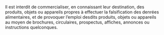 Il est interdit de commercialiser, en connaissant leur destination, des produits, objets ou appareils propres à effectuer la falsification des denrées alimentaires, et de provoquer l’emploi desdits produits, objets ou appareils au moyen de brochures, circulaires, prospectus, affiches, annonces ou instructions quelconques.
